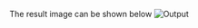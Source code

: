 The result image can be shown below
![Output](https://github.com/dannnnny12/Coursera_Review_Preprocessing_NLP/assets/49478754/29d03931-bf43-4772-9dd1-f7855cce067c)
